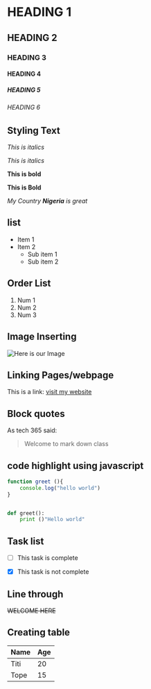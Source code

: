 # HEADING 1
## HEADING 2
### HEADING 3
#### HEADING 4
##### HEADING 5
###### HEADING 6

## Styling Text

*This is italics*

_This is italics_

**This is bold**

__This is Bold__

_My Country **Nigeria** is great_


## list

* Item 1
* Item 2
    * Sub item 1
    * Sub item 2


## Order List 
1. Num 1
2. Num 2
3. Num 3



## Image Inserting 
![Here is our Image ](img/IMG_0001.PNG)


## Linking Pages/webpage 

This is a link: [visit my website](https://google.com)


## Block quotes 
As tech 365 said:
>Welcome to mark down class


## code highlight using javascript 

``` javascript
function greet (){
    console.log("hello world")
}

```

```python

def greet():
    print ()"Hello world"

```



## Task list 

- [ ] This task is complete

- [x] This task is not complete

## Line through
~~WELCOME HERE~~

## Creating table
Name | Age 
-----|-------
Titi | 20
Tope | 15
